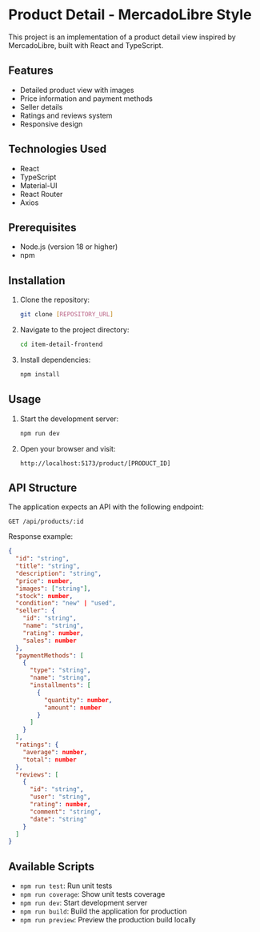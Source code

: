 # Product Detail - MercadoLibre Style

This project is an implementation of a product detail view inspired by MercadoLibre, built with React and TypeScript.

## Features

- Detailed product view with images
- Price information and payment methods
- Seller details
- Ratings and reviews system
- Responsive design

## Technologies Used

- React
- TypeScript
- Material-UI
- React Router
- Axios

## Prerequisites

- Node.js (version 18 or higher)
- npm

## Installation

1. Clone the repository:
   ```bash
   git clone [REPOSITORY_URL]
   ```

2. Navigate to the project directory:
   ```bash
   cd item-detail-frontend
   ```

3. Install dependencies:
   ```bash
   npm install
   ```

## Usage

1. Start the development server:
   ```bash
   npm run dev
   ```

2. Open your browser and visit:
   ```
   http://localhost:5173/product/[PRODUCT_ID]
   ```

## API Structure

The application expects an API with the following endpoint:

```
GET /api/products/:id
```

Response example:
```json
{
  "id": "string",
  "title": "string",
  "description": "string",
  "price": number,
  "images": ["string"],
  "stock": number,
  "condition": "new" | "used",
  "seller": {
    "id": "string",
    "name": "string",
    "rating": number,
    "sales": number
  },
  "paymentMethods": [
    {
      "type": "string",
      "name": "string",
      "installments": [
        {
          "quantity": number,
          "amount": number
        }
      ]
    }
  ],
  "ratings": {
    "average": number,
    "total": number
  },
  "reviews": [
    {
      "id": "string",
      "user": "string",
      "rating": number,
      "comment": "string",
      "date": "string"
    }
  ]
}
```

## Available Scripts

- `npm run test`: Run unit tests
- `npm run coverage`: Show unit tests coverage
- `npm run dev`: Start development server
- `npm run build`: Build the application for production
- `npm run preview`: Preview the production build locally 